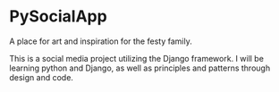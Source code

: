 # PySocialApp
A place for art and inspiration for the festy family.

This is a social media project utilizing the Django framework.  I will be learning python and Django, as well as principles and patterns through design and code.
